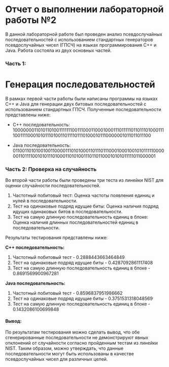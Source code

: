 # Отчет о выполнении лабораторной работы №2
В данной лабораторной работе был проведен анализ псевдослучайных последовательностей с использованием стандартных генераторов псевдослучайных чисел (ГПСЧ) на языках программирования C++ и Java. Работа состояла из двух основных частей.

### Часть 1:
# Генерация последовательностей
В рамках первой части работы были написаны программы на языках C++ и Java для генерации двух битовых последовательностей с использованием стандартных ГПСЧ. Полученные последовательности представлены ниже:

* C++ последовательность: 10000000110101101001111111001110001100010001110111110110111010001111001111000101011101001101111011101000101110000001011011011100

* Java последовательность: 01100110101001001100001110101000110111011100010001001010111110000001101111001010111010001101010011101101100010101011111011000001

### Часть 2: Проверка на случайность
Во второй части работы были проведены три теста из линейки NIST для оценки случайности последовательностей.

1. Частотный побитовый тест: Оценка частоты появления единиц и нулей в последовательности.
2. Тест на одинаковые подряд идущие биты: Оценка наличия подряд идущих одинаковых битов в последовательности.
3. Тест на самую длинную последовательность единиц в блоке: Оценка наличия длинных последовательностей единиц в последовательности.

Результаты тестирования представлены ниже:

**C++ последовательность:**

1. Частотный побитовый тест - 0.2888443663464849
2. Тест на одинаковые подряд идущие биты - 0.4287092861117408
3. Тест на самую длинную последовательность единиц в блоке - 0.8691569900967281

**Java последовательность:**

1. Частотный побитовый тест - 0.8596837951986662
2. Тест на одинаковые подряд идущие биты - 0.3751531318048569
3. Тест на самую длинную последовательность единиц в блоке - 0.1432086100699848

#### Вывод:
По результатам тестирования можно сделать вывод, что обе сгенерированные последовательности не демонстрируют явных отклонений от случайности согласно пройденным тестам из линейки NIST. Таким образом, можно утверждать, что данные последовательности могут быть использованы в качестве псевдослучайных чисел для различных целей.
